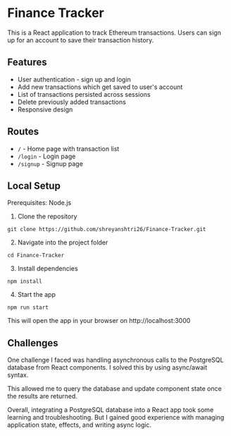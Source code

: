 # Finance Tracker

This is a React application to track Ethereum transactions. Users can sign up for an account to save their transaction history.

## Features

- User authentication - sign up and login 
- Add new transactions which get saved to user's account
- List of transactions persisted across sessions 
- Delete previously added transactions
- Responsive design

## Routes

- `/` - Home page with transaction list 
- `/login` - Login page
- `/signup` - Signup page

## Local Setup

Prerequisites: Node.js

1. Clone the repository

```
git clone https://github.com/shreyanshtri26/Finance-Tracker.git
```

2. Navigate into the project folder

```
cd Finance-Tracker
```

3. Install dependencies

```
npm install
```

4. Start the app

```
npm run start
```

This will open the app in your browser on http://localhost:3000

## Challenges 

One challenge I faced was handling asynchronous calls to the PostgreSQL database from React components. I solved this by using async/await syntax. 

This allowed me to query the database and update component state once the results are returned.

Overall, integrating a PostgreSQL database into a React app took some learning and troubleshooting. But I gained good experience with managing application state, effects, and writing async logic.
